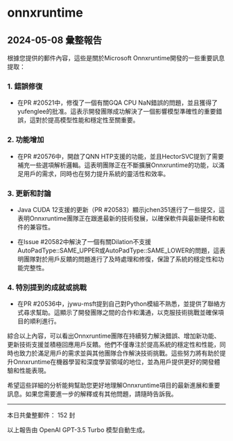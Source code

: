 # onnxruntime

## 2024-05-08 彙整報告

根據您提供的郵件內容，這些是關於Microsoft Onnxruntime開發的一些重要訊息提取：



### 1. 錯誤修復

- 在PR #20521中，修復了一個有關GQA CPU NaN錯誤的問題，並且獲得了yufenglee的批准。這表示開發團隊成功解決了一個影響模型準確性的重要錯誤，這對於提高模型性能和穩定性至關重要。



### 2. 功能增加

- 在PR #20576中，開啟了QNN HTP支援的功能，並且HectorSVC提到了需要補充一些選項解析邏輯。這表明團隊正在不斷擴展Onnxruntime的功能，以滿足用戶的需求，同時也在努力提升系統的靈活性和效率。



### 3. 更新和討論

- Java CUDA 12支援的更新（PR #20583）顯示jchen351進行了一些提交，這表明Onnxruntime團隊正在跟進最新的技術發展，以確保軟件與最新硬件和軟件的兼容性。

- 在Issue #20582中解決了一個有關Dilation不支援AutoPadType::SAME_UPPER或AutoPadType::SAME_LOWER的問題，這表明團隊對於用戶反饋的問題進行了及時處理和修復，保證了系統的穩定性和功能完整性。



### 4. 特別提到的成就或挑戰

- 在PR #20536中，jywu-msft提到自己對Python模組不熟悉，並提供了聯絡方式尋求幫助。這顯示了開發團隊之間的合作和溝通，以克服技術挑戰並確保項目的順利進行。



綜合以上內容，可以看出Onnxruntime團隊在持續努力解決錯誤、增加新功能、更新技術支援並積極回應用戶反饋。他們不僅專注於提高系統的穩定性和性能，同時也致力於滿足用戶的需求並與其他團隊合作解決技術挑戰。這些努力將有助於提升Onnxruntime在機器學習和深度學習領域的地位，並為用戶提供更好的開發體驗和性能表現。



希望這些詳細的分析能夠幫助您更好地理解Onnxruntime項目的最新進展和重要訊息。如果您需要進一步的解釋或有其他問題，請隨時告訴我。



---



本日共彙整郵件： 152 封



以上報告由 OpenAI GPT-3.5 Turbo 模型自動生成。